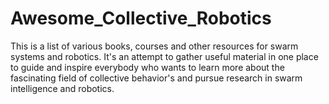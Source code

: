 # Awesome_Collective_Robotics
This is a list of various books, courses and other resources for swarm systems and robotics. It's an attempt to gather useful material in one place to guide and inspire everybody who wants to learn more about the fascinating field of collective behavior's and pursue research in swarm intelligence and robotics. 
